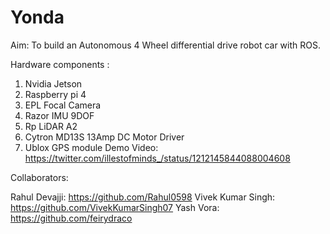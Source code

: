 # Yonda

Aim: To build an Autonomous 4 Wheel differential drive robot car with ROS.

Hardware components :  
1. Nvidia Jetson
2. Raspberry pi 4
3. EPL Focal Camera 
4. Razor IMU 9DOF
5. Rp LiDAR A2
6. Cytron MD13S 13Amp DC Motor Driver
7. Ublox GPS module
Demo Video: https://twitter.com/illestofminds_/status/1212145844088004608



Collaborators:

Rahul Devajji: https://github.com/Rahul0598
Vivek Kumar Singh: https://github.com/VivekKumarSingh07
Yash Vora: https://github.com/feirydraco
